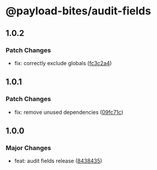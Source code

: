 # @payload-bites/audit-fields

## 1.0.2

### Patch Changes

- fix: correctly exclude globals ([fc3c2a4](https://github.com/rilrom/payload-bites/commit/fc3c2a4))

## 1.0.1

### Patch Changes

- fix: remove unused dependencies ([09fc71c](https://github.com/rilrom/payload-bites/commit/09fc71c))

## 1.0.0

### Major Changes

- feat: audit fields release ([8438435](https://github.com/rilrom/payload-bites/commit/8438435))
